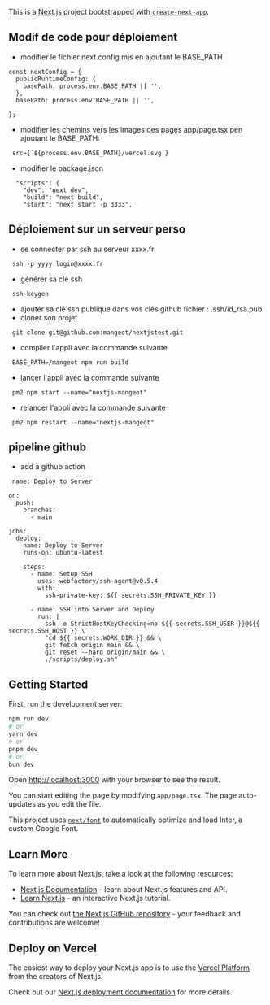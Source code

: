 This is a [Next.js](https://nextjs.org/) project bootstrapped with [`create-next-app`](https://github.com/vercel/next.js/tree/canary/packages/create-next-app).

## Modif de code pour déploiement
- modifier le fichier next.config.mjs en ajoutant le BASE_PATH
```
const nextConfig = {
  publicRuntimeConfig: {
    basePath: process.env.BASE_PATH || '',
  },
  basePath: process.env.BASE_PATH || '',

};
```

- modifier les chemins vers les images des pages app/page.tsx pen ajoutant le BASE_PATH:
```
 src={`${process.env.BASE_PATH}/vercel.svg`}
```

- modifier le package.json 
```
  "scripts": {
    "dev": "next dev",
    "build": "next build",
    "start": "next start -p 3333",
```

## Déploiement sur un serveur perso
- se connecter par ssh au serveur xxxx.fr
```
 ssh -p yyyy login@xxxx.fr
```
- générer sa clé ssh
```
 ssh-keygen
```
- ajouter sa clé ssh publique dans vos clés github
 fichier : .ssh/id_rsa.pub
- cloner son projet
```
 git clone git@github.com:mangeot/nextjstest.git
```

- compiler l'appli avec la commande suivante
```
 BASE_PATH=/mangeot npm run build
```

- lancer l'appli avec la commande suivante 
```
 pm2 npm start --name="nextjs-mangeot"
```

- relancer l'appli avec la commande suivante 
```
 pm2 npm restart --name="nextjs-mangeot"
```

## pipeline github
- add a github action
```
 name: Deploy to Server

on:
  push:
    branches:
      - main

jobs:
  deploy:
    name: Deploy to Server
    runs-on: ubuntu-latest

    steps:
      - name: Setup SSH
        uses: webfactory/ssh-agent@v0.5.4
        with:
          ssh-private-key: ${{ secrets.SSH_PRIVATE_KEY }}

      - name: SSH into Server and Deploy
        run: |
          ssh -o StrictHostKeyChecking=no ${{ secrets.SSH_USER }}@${{ secrets.SSH_HOST }} \
          "cd ${{ secrets.WORK_DIR }} && \
          git fetch origin main && \
          git reset --hard origin/main && \
          ./scripts/deploy.sh"
```


## Getting Started

First, run the development server:

```bash
npm run dev
# or
yarn dev
# or
pnpm dev
# or
bun dev
```

Open [http://localhost:3000](http://localhost:3000) with your browser to see the result.

You can start editing the page by modifying `app/page.tsx`. The page auto-updates as you edit the file.

This project uses [`next/font`](https://nextjs.org/docs/basic-features/font-optimization) to automatically optimize and load Inter, a custom Google Font.


## Learn More

To learn more about Next.js, take a look at the following resources:

- [Next.js Documentation](https://nextjs.org/docs) - learn about Next.js features and API.
- [Learn Next.js](https://nextjs.org/learn) - an interactive Next.js tutorial.

You can check out [the Next.js GitHub repository](https://github.com/vercel/next.js/) - your feedback and contributions are welcome!

## Deploy on Vercel

The easiest way to deploy your Next.js app is to use the [Vercel Platform](https://vercel.com/new?utm_medium=default-template&filter=next.js&utm_source=create-next-app&utm_campaign=create-next-app-readme) from the creators of Next.js.

Check out our [Next.js deployment documentation](https://nextjs.org/docs/deployment) for more details.
